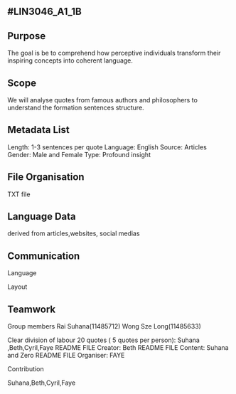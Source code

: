 #LIN3046_A1_1B
-

Purpose
-
The goal is be to comprehend how perceptive individuals transform their inspiring concepts into coherent language. 

Scope
-
We will analyse quotes from famous authors and philosophers to understand the formation  sentences structure.

Metadata List
-
Length: 1-3 sentences per quote 
Language: English 
Source: Articles
Gender: Male and Female 
Type: Profound insight 

File Organisation 
-
TXT file 

Language Data
-
derived from articles,websites, social medias

Communication 
-

Language 


Layout 


Teamwork 
-

Group members 
Rai Suhana(11485712) 
Wong Sze Long(11485633)

Clear division of labour 
20 quotes ( 5 quotes per person):
Suhana ,Beth,Cyril,Faye 
README FILE Creator: Beth 
README FILE Content: Suhana and Zero 
README FILE Organiser: FAYE 

Contribution 

Suhana,Beth,Cyril,Faye

